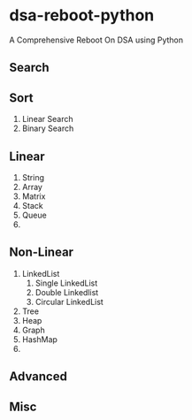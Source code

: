 # dsa-reboot-python
A Comprehensive Reboot On DSA using Python


## Search

## Sort
1. Linear Search
2. Binary Search

## Linear 

1. String
2. Array
3. Matrix
4. Stack
5. Queue
6. 

## Non-Linear

1. LinkedList
   1. Single LinkedList
   2. Double Linkedlist
   3. Circular LinkedList
2. Tree
3. Heap
4. Graph 
5. HashMap
6. 

## Advanced

## Misc